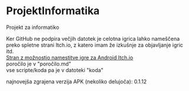 # ProjektInformatika
Projekt za informatiko

Ker GitHub  ne podpira večjih datotek je celotna igrica lahko nameščena preko spletne strani Itch.io, z katero imam že izkušnje za objavljanje igric itd.<br>
[Stran z možnostjo namestitve igre za Android Itch.io](https://troidev.itch.io/arrowflight)<br>
poročilo je v "poročilo.md"<br>
vse scripte/koda pa je v datoteki "koda"<br>

najnovejša zgrajena verzija APK (nekoliko delujoča): 0.1.12
